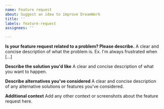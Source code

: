 ```yaml
---
name: Feature request
about: Suggest an idea to improve DreamWork
title: ''
labels: feature-request
assignees: ''

---
```


<!--
Welcome to DreamWork issue tracker! Before creating an issue, please heed the following:

1. This tracker should only be used to report bugs and request features / enhancements to DreamWork
    - For questions and general support, checkout the manual https://erpnext.com/docs/user/manual/en or use https://discuss.erpnext.com
2. Use the search function before creating a new issue. Duplicates will be closed and directed to
   the original discussion.
3. When making a feature request, make sure to be as verbose as possible. The better you convey your message, the greater the drive to make it happen.


Please keep in mind that we get many many requests and we can't possibly work on all of them, we prioritize development based on the goals of the product and organization. Feature requests are still welcome as it helps us in research when we do decide to work on the requested feature. 

If you're in urgent need to a feature, please try the following channels to get paid developments done quickly:
1. Certified DreamWork partners: https://erpnext.com/partners 
2. Developer community on DreamWork forums: https://discuss.erpnext.com/c/developers/5 
3. Telegram group for DreamWork/Ivyngton development work: https://t.me/erpnext_opps 

-->

**Is your feature request related to a problem? Please describe.**
A clear and concise description of what the problem is. Ex. I'm always frustrated when [...]

**Describe the solution you'd like**
A clear and concise description of what you want to happen.

**Describe alternatives you've considered**
A clear and concise description of any alternative solutions or features you've considered.

**Additional context**
Add any other context or screenshots about the feature request here.
